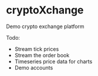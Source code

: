 # cryptoXchange
Demo crypto exchange platform 

Todo:
* Stream tick prices
* Stream the order book
* Timeseries price data for charts
* Demo accounts

